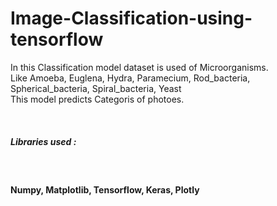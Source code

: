 # Image-Classification-using-tensorflow

<p>
In this Classification model dataset is used of Microorganisms.<br>
Like Amoeba, Euglena, Hydra, Paramecium, Rod_bacteria, Spherical_bacteria, Spiral_bacteria, Yeast <br>
This model predicts Categoris of photoes.
</p><br>

<h5>Libraries used : </h5><br>
<h4>Numpy, Matplotlib, Tensorflow, Keras, Plotly</h4>